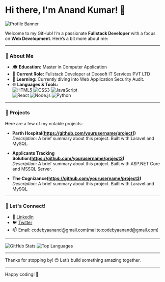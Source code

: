 # Hi there, I'm Anand Kumar! 👋

![Profile Banner](https://user-images.githubusercontent.com/banner-url)

Welcome to my GitHub! I’m a passionate **Fullstack Developer** with a focus on **Web Development**. Here’s a bit more about me:

---

### 💼 About Me
- 🎓 **Education:** Master in Computer Application
- 💼 **Current Role:** Fullstack Developer at Deosoft IT Services PVT LTD
- 🌱 **Learning:** Currently diving into Web Application Security Audit.
- 🌐 **Languages & Tools:**  
  ![HTML5](https://img.shields.io/badge/-HTML5-E34F26?style=flat&logo=html5&logoColor=white) ![CSS3](https://img.shields.io/badge/-CSS3-1572B6?style=flat&logo=css3&logoColor=white) ![JavaScript](https://img.shields.io/badge/-JavaScript-F7DF1E?style=flat&logo=javascript&logoColor=black)  
  ![React](https://img.shields.io/badge/-React-61DAFB?style=flat&logo=react&logoColor=black) ![Node.js](https://img.shields.io/badge/-Node.js-339933?style=flat&logo=node.js&logoColor=white) ![Python](https://img.shields.io/badge/-Python-3776AB?style=flat&logo=python&logoColor=white)

---

### 🚀 Projects
Here are a few of my notable projects:

- **Parth Hospital(https://github.com/yourusername/project1)**  
  *Description*: A brief summary about this project. Built with Laravel and MySQL.

- **Applicants Tracking Solution(https://github.com/yourusername/project2)**  
  *Description*: A brief summary about this project. Built with ASP.NET Core and MSSQL Server.

- **The Cognizance(https://github.com/yourusername/project3)**  
  *Description*: A brief summary about this project. Built with Laravel and MySQL.

---

### 💬 Let's Connect!
- 💼 [LinkedIn](https://www.linkedin.com/in/yourprofile)
- 🐦 [Twitter](https://twitter.com/yourusername)
- 📫 Email: codebyaanand@gmail.com(mailto:codebyaanand@gmail.com)

---

![GitHub Stats](https://github-readme-stats.vercel.app/api?username=codewithanand&show_icons=true&theme=radical)
![Top Languages](https://github-readme-stats.vercel.app/api/top-langs/?username=codewithanand&layout=compact&theme=radical)

---

Thanks for stopping by! 😊 Let’s build something amazing together.

---

Happy coding! 🚀
